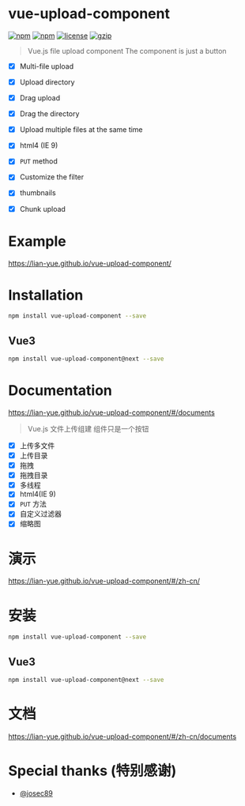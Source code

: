 # vue-upload-component
[![npm](https://img.shields.io/npm/dm/vue-upload-component.svg?style=flat-square)](https://www.npmjs.com/package/vue-upload-component)  [![npm](https://img.shields.io/npm/v/vue-upload-component.svg?style=flat-square)](https://www.npmjs.com/package/vue-upload-component)  [![license](https://img.shields.io/github/license/lian-yue/vue-upload-component.svg?style=flat-square)](https://www.npmjs.com/package/vue-upload-component)  [![gzip](http://img.badgesize.io/lian-yue/vue-upload-component/master/dist/vue-upload-component.min.js.svg?compression=gzip&style=flat-square)](https://github.com/lian-yue/vue-upload-component)


> Vue.js file upload component
> The component is just a button


  - [x] Multi-file upload
  - [x] Upload directory
  - [x] Drag upload
  - [x] Drag the directory
  - [x] Upload multiple files at the same time
  - [x] html4 (IE 9)
  - [x] `PUT` method
  - [x] Customize the filter
  - [x] thumbnails
  - [x] Chunk upload



# Example

https://lian-yue.github.io/vue-upload-component/

# Installation

``` bash
npm install vue-upload-component --save
```
## Vue3
``` bash
npm install vue-upload-component@next --save
```

# Documentation

https://lian-yue.github.io/vue-upload-component/#/documents







> Vue.js 文件上传组建
> 组件只是一个按钮

  - [x] 上传多文件
  - [x] 上传目录
  - [x] 拖拽
  - [x] 拖拽目录
  - [x] 多线程
  - [x] html4(IE 9)
  - [x] `PUT` 方法
  - [x] 自定义过滤器
  - [x] 缩略图

# 演示

https://lian-yue.github.io/vue-upload-component/#/zh-cn/



# 安装

``` bash
npm install vue-upload-component --save
```
## Vue3
``` bash
npm install vue-upload-component@next --save
```

# 文档

https://lian-yue.github.io/vue-upload-component/#/zh-cn/documents



# Special thanks (特别感谢)

- [@josec89](https://github.com/josec89)
